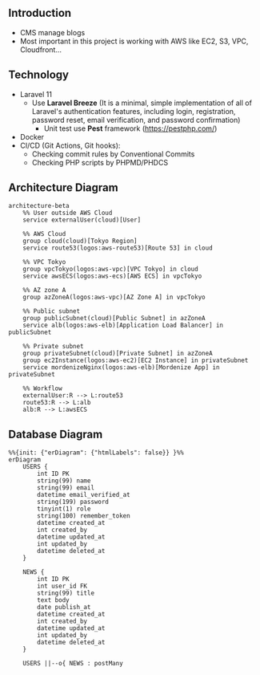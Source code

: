 ## Introduction 
- CMS manage blogs
- Most important in this project is working with AWS like EC2, S3, VPC, Cloudfront...

## Technology  
- Laravel 11 
    - Use **Laravel Breeze** (It is a minimal, simple implementation of all of Laravel's authentication features, including login, registration, password reset, email verification, and password confirmation)
        - Unit test use **Pest** framework (https://pestphp.com/)
- Docker
- CI/CD (Git Actions, Git hooks): 
    - Checking commit rules by Conventional Commits
    - Checking PHP scripts by PHPMD/PHDCS

## Architecture Diagram
```mermaid
architecture-beta
    %% User outside AWS Cloud
    service externalUser(cloud)[User]

    %% AWS Cloud
    group cloud(cloud)[Tokyo Region]
    service route53(logos:aws-route53)[Route 53] in cloud

    %% VPC Tokyo
    group vpcTokyo(logos:aws-vpc)[VPC Tokyo] in cloud
    service awsECS(logos:aws-ecs)[AWS ECS] in vpcTokyo

    %% AZ zone A
    group azZoneA(logos:aws-vpc)[AZ Zone A] in vpcTokyo

    %% Public subnet
    group publicSubnet(cloud)[Public Subnet] in azZoneA
    service alb(logos:aws-elb)[Application Load Balancer] in publicSubnet

    %% Private subnet
    group privateSubnet(cloud)[Private Subnet] in azZoneA
    group ec2Instance(logos:aws-ec2)[EC2 Instance] in privateSubnet
    service mordenizeNginx(logos:aws-elb)[Mordenize App] in privateSubnet

    %% Workflow
    externalUser:R --> L:route53
    route53:R --> L:alb
    alb:R --> L:awsECS
```

## Database Diagram
```mermaid 
%%{init: {"erDiagram": {"htmlLabels": false}} }%%
erDiagram
    USERS {
        int ID PK 
        string(99) name 
        string(99) email
        datetime email_verified_at
        string(199) password
        tinyint(1) role 
        string(100) remember_token
        datetime created_at 
        int created_by 
        datetime updated_at
        int updated_by
        datetime deleted_at
    }

    NEWS {
        int ID PK 
        int user_id FK
        string(99) title
        text body
        date publish_at
        datetime created_at 
        int created_by 
        datetime updated_at
        int updated_by
        datetime deleted_at
    }

    USERS ||--o{ NEWS : postMany
```
